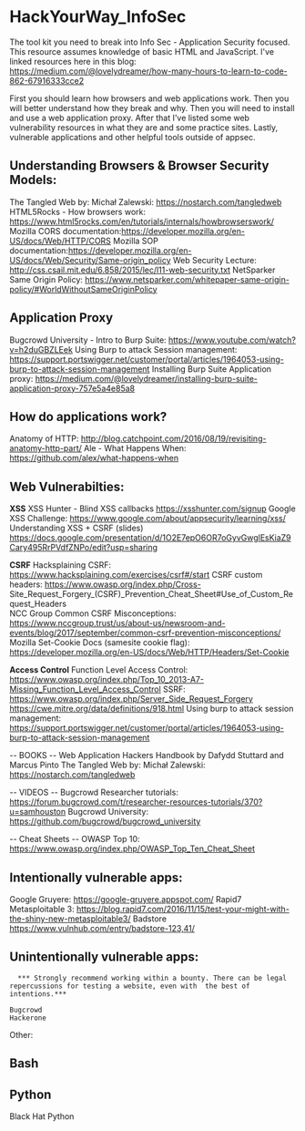 # HackYourWay_InfoSec
The tool kit you need to break into Info Sec - Application Security focused.
This resource assumes knowledge of basic HTML and JavaScript. I've linked resources here in this blog: https://medium.com/@lovelydreamer/how-many-hours-to-learn-to-code-862-67916333cce2


First you should learn how browsers and web applications work. Then you will better understand how they break and why.
Then you will need to install and use a web application proxy. After that I've listed some web vulnerability resources in what they are and some practice sites. Lastly, vulnerable applications and other helpful tools outside of appsec. 

  
## Understanding Browsers & Browser Security Models:
  The Tangled Web by: Michał Zalewski: https://nostarch.com/tangledweb
  HTML5Rocks - How browsers work: https://www.html5rocks.com/en/tutorials/internals/howbrowserswork/
  Mozilla CORS documentation:https://developer.mozilla.org/en-US/docs/Web/HTTP/CORS
  Mozilla SOP documentation:https://developer.mozilla.org/en-US/docs/Web/Security/Same-origin_policy
  Web Security Lecture: http://css.csail.mit.edu/6.858/2015/lec/l11-web-security.txt
  NetSparker Same Origin Policy: https://www.netsparker.com/whitepaper-same-origin-policy/#WorldWithoutSameOriginPolicy
  
  ## Application Proxy
  Bugcrowd University - Intro to Burp Suite: https://www.youtube.com/watch?v=h2duGBZLEek
  Using Burp to attack Session management: https://support.portswigger.net/customer/portal/articles/1964053-using-burp-to-attack-session-management
  Installing Burp Suite Application proxy: https://medium.com/@lovelydreamer/installing-burp-suite-application-proxy-757e5a4e85a8
  
## How do applications work?
  Anatomy of HTTP: http://blog.catchpoint.com/2016/08/19/revisiting-anatomy-http-part/
  Ale - What Happens When: https://github.com/alex/what-happens-when
  
## Web Vulnerabilties:
   
  ****XSS****
  XSS Hunter - Blind XSS callbacks https://xsshunter.com/signup
  Google XSS Challenge: https://www.google.com/about/appsecurity/learning/xss/
  Understanding XSS + CSRF (slides) https://docs.google.com/presentation/d/1O2E7epO6OR7oGyvGwglEsKiaZ9Cary495RrPVdfZNPo/edit?usp=sharing

    
  ****CSRF****
  Hacksplaining CSRF: https://www.hacksplaining.com/exercises/csrf#/start
  CSRF custom headers: https://www.owasp.org/index.php/Cross-     Site_Request_Forgery_(CSRF)_Prevention_Cheat_Sheet#Use_of_Custom_Request_Headers  
  NCC Group Common CSRF Misconceptions: https://www.nccgroup.trust/us/about-us/newsroom-and-events/blog/2017/september/common-csrf-prevention-misconceptions/
  Mozilla Set-Cookie Docs (samesite cookie flag): https://developer.mozilla.org/en-US/docs/Web/HTTP/Headers/Set-Cookie
  
  ****Access Control****
  Function Level Access Control: 
  https://www.owasp.org/index.php/Top_10_2013-A7-Missing_Function_Level_Access_Control
  SSRF:
  https://www.owasp.org/index.php/Server_Side_Request_Forgery
  https://cwe.mitre.org/data/definitions/918.html
  Using burp to attack session management: https://support.portswigger.net/customer/portal/articles/1964053-using-burp-to-attack-session-management
  
  
  -- BOOKS --
    Web Application Hackers Handbook by Dafydd Stuttard and Marcus Pinto
    The Tangled Web by: Michał Zalewski: https://nostarch.com/tangledweb
  
  
  -- VIDEOS --
  Bugcrowd Researcher tutorials: https://forum.bugcrowd.com/t/researcher-resources-tutorials/370?u=samhouston
  Bugcrowd University: https://github.com/bugcrowd/bugcrowd_university
  
  -- Cheat Sheets --
  OWASP Top 10: https://www.owasp.org/index.php/OWASP_Top_Ten_Cheat_Sheet
    
 ## Intentionally vulnerable apps:
  Google Gruyere: https://google-gruyere.appspot.com/
  Rapid7 Metasploitable 3: https://blog.rapid7.com/2016/11/15/test-your-might-with-the-shiny-new-metasploitable3/
  Badstore https://www.vulnhub.com/entry/badstore-123,41/
  
  ## Unintentionally vulnerable apps:
      *** Strongly recommend working within a bounty. There can be legal repercussions for testing a website, even with  the best of intentions.***
      
    Bugcrowd
    Hackerone
   
   
Other:   
## Bash

  
## Python
  Black Hat Python
  
